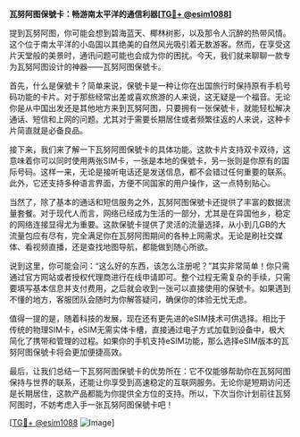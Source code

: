 **瓦努阿图保號卡：畅游南太平洋的通信利器[[TG💪+ @esim1088](https://t.me/s/esim1088)]**

提到瓦努阿图，你可能会想到碧海蓝天、椰林树影，以及那令人沉醉的热带风情。这个位于南太平洋的小岛国以其绝美的自然风光吸引着无数游客。然而，在享受这片天堂般的美景时，通讯问题可能也会成为你的困扰。今天，我们就来聊聊一款专为瓦努阿图设计的神器——瓦努阿图保號卡。

首先，什么是保號卡？简单来说，保號卡是一种让你在出国旅行时保持原有手机号码功能的卡片。对于那些经常出差或喜欢旅游的人来说，这无疑是一个福音。无论你是从中国出发还是其他地方来到瓦努阿图，只要拥有一张保號卡，就能轻松解决通话、短信和上网的问题。尤其对于需要长期居住或者频繁往返的人来说，这种卡片简直就是必备良品。

接下来，我们来了解一下瓦努阿图保號卡的具体功能。这款卡片支持双卡双待，这意味着你可以同时使用两张SIM卡，一张是本地的保號卡，另一张则是你原有的国际号码。这样一来，无论是接听电话还是发送信息，都不会错过任何重要的联系。此外，它还支持多种语言界面，方便不同国家的用户操作，这一点特别贴心。

当然了，除了基本的通话和短信服务之外，瓦努阿图保號卡还提供了丰富的数据流量套餐。对于现代人而言，网络已经成为生活的一部分，尤其是在异国他乡，稳定的网络连接显得尤为重要。这款保號卡提供了灵活的流量选择，从小到几GB的大流量包应有尽有，完全满足你在瓦努阿图期间的各种上网需求。无论是刷社交媒体、看视频直播，还是查找地图导航，都能做到随心所欲。

说到这里，你可能会问：“这么好的东西，该怎么注册呢？”其实非常简单！你只需通过官方网站或者授权代理商进行在线申请即可。整个过程无需复杂的手续，只需要填写基本信息并支付费用，之后就会收到一张可以直接使用的保號卡。如果遇到不懂的地方，客服团队会随时为你解答疑问，确保你的体验无忧无虑。

值得一提的是，随着科技的发展，现在还有更先进的eSIM技术可供选择。相比于传统的物理SIM卡，eSIM无需实体卡槽，直接通过电子方式加载到设备中，极大简化了携带和管理的过程。如果你的手机支持eSIM功能，那么选择eSIM版本的瓦努阿图保號卡将会更加便捷高效。

最后，让我们总结一下瓦努阿图保號卡的优势所在：它不仅能够帮助你在瓦努阿图保持与世界的联系，还能让你享受到高速稳定的互联网服务。无论你是短期访问还是长期居住，这款产品都能为你提供全方位的支持。所以，下次当你计划前往瓦努阿图时，不妨考虑入手一张瓦努阿图保號卡吧！

[[TG💪+ @esim1088](https://t.me/s/esim1088) ![Image](https://i.postimg.cc/4NQfJmqS/Snipaste-2025-05-13-00-14-12.png)]